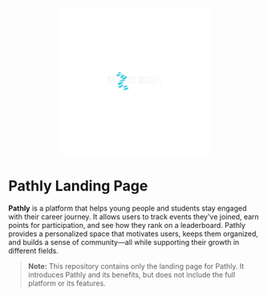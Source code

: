 <p align="center">
  <img src="public/logo1-nobg.png" alt="Pathly Logo" width="300" />
</p>

# Pathly Landing Page

**Pathly** is a platform that helps young people and students stay engaged with their career journey. It allows users to track events they've joined, earn points for participation, and see how they rank on a leaderboard. Pathly provides a personalized space that motivates users, keeps them organized, and builds a sense of community—all while supporting their growth in different fields.

> **Note:** This repository contains only the landing page for Pathly. It introduces Pathly and its benefits, but does not include the full platform or its features.